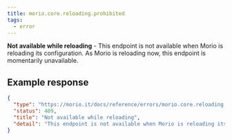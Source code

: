 ```yaml
---
title: morio.core.reloading.prohibited
tags:
  - error
---
```


<!-- MORIO_AUTO_GENERATED_CONTENT_STARTS - Manual changes made below will be overwritten -->

**Not available while reloading** - This endpoint is not available when Morio is reloading its configuration. As Morio is reloading now, this endpoint is momentarily unavailable.

<!-- MORIO_AUTO_GENERATED_CONTENT_ENDS - Manual changes made above will be overwritten -->

<!-- MORIO_AUTO_GENERATED_CONTENT_STARTS - Manual changes made below will be overwritten -->

## Example response

```json
{
  "type": "https://morio.it/docs/reference/errors/morio.core.reloading.prohibited",
  "status": 409,
  "title": "Not available while reloading",
  "detail": "This endpoint is not available when Morio is reloading its configuration. As Morio is reloading now, this endpoint is momentarily unavailable."
}
```

<!-- MORIO_AUTO_GENERATED_CONTENT_ENDS - Manual changes made above will be overwritten -->
